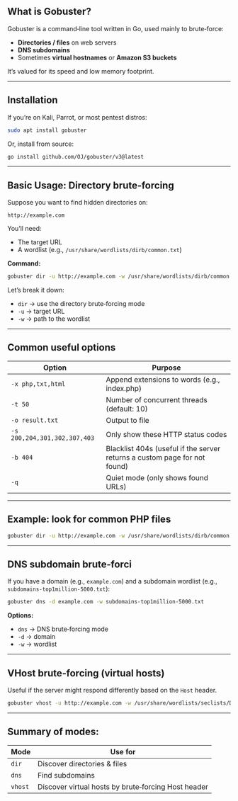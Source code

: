 ## What is Gobuster?

Gobuster is a command‑line tool written in Go, used mainly to brute‑force:
- **Directories / files** on web servers
- **DNS subdomains**
- Sometimes **virtual hostnames** or **Amazon S3 buckets**

It’s valued for its speed and low memory footprint.

---

## Installation

If you’re on Kali, Parrot, or most pentest distros:

```bash
sudo apt install gobuster
```

Or, install from source:

```bash
go install github.com/OJ/gobuster/v3@latest
```

---

## Basic Usage: Directory brute‑forcing

Suppose you want to find hidden directories on:

```
http://example.com
```

You’ll need:
- The target URL
- A wordlist (e.g., `/usr/share/wordlists/dirb/common.txt`)

**Command:**

```bash
gobuster dir -u http://example.com -w /usr/share/wordlists/dirb/common.txt
```

Let’s break it down:
- `dir` → use the directory brute‑forcing mode
- `-u` → target URL
- `-w` → path to the wordlist

---

## Common useful options

|Option|Purpose|
|---|---|
|`-x php,txt,html`|Append extensions to words (e.g., index.php)|
|`-t 50`|Number of concurrent threads (default: 10)|
|`-o result.txt`|Output to file|
|`-s 200,204,301,302,307,403`|Only show these HTTP status codes|
|`-b 404`|Blacklist 404s (useful if the server returns a custom page for not found)|
|`-q`|Quiet mode (only shows found URLs)|

---

## Example: look for common PHP files

```bash
gobuster dir -u http://example.com -w /usr/share/wordlists/dirb/common.txt -x php,txt,html -t 50 -o gobuster_results.txt
```

---

## DNS subdomain brute‑forci

If you have a domain (e.g., `example.com`) and a subdomain wordlist (e.g., `subdomains-top1million-5000.txt`):

```bash
gobuster dns -d example.com -w subdomains-top1million-5000.txt
```

**Options:**
- `dns` → DNS brute‑forcing mode
- `-d` → domain
- `-w` → wordlist

---

## VHost brute‑forcing (virtual hosts)

Useful if the server might respond differently based on the `Host` header.

```bash
gobuster vhost -u http://example.com -w /usr/share/wordlists/seclists/Discovery/DNS/subdomains-top1million-5000.txt
```

---

## Summary of modes:

|Mode|Use for|
|---|---|
|`dir`|Discover directories & files|
|`dns`|Find subdomains|
|`vhost`|Discover virtual hosts by brute‑forcing Host header|
